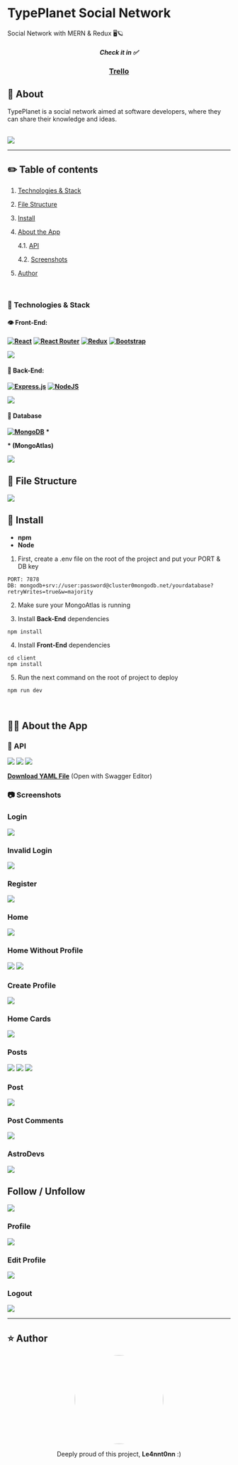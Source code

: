 # TypePlanet Social Network
 Social Network with MERN & Redux 🖥️🪐
<br/>

<div align="center">
    <h5>Check it in ✅</h5>
    <h3>
        <a href="https://trello.com/b/hhkQyjTl/typeplanet-project">
            Trello
        </a>
    </h3>
</div>

## 📝 About

TypePlanet is a social network aimed at software developers, where they can share their knowledge and ideas.

<br/>
<img style="text-align: center;" src="./docs/initScreen.gif">
<br/>

---

## ✏️ Table of contents

1. [Technologies & Stack](#stack)
2. [File Structure](#files)
3. [Install](#install)
4. [About the App](#app) 

    4.1. [API](#api)
    <br>

    4.2. [Screenshots](#screens)
5.  [Author](#author)

<br/>

<a name="stack"></a>

### 🧪 Technologies & Stack

#### 👁️ Front-End: 

**[![React](https://img.shields.io/badge/react-%2320232a.svg?style=for-the-badge&logo=react&logoColor=%2361DAFB)](https://reactjs.org)** 
**[![React Router](https://img.shields.io/badge/React_Router-CA4245?style=for-the-badge&logo=react-router&logoColor=white)](https://reacttraining.com/react-router/)**
**[![Redux](https://img.shields.io/badge/redux-%23593d88.svg?style=for-the-badge&logo=redux&logoColor=white)](https://react-redux.js.org/)**
**[![Bootstrap](https://img.shields.io/badge/bootstrap-%23563D7C.svg?style=for-the-badge&logo=bootstrap&logoColor=white)](https://react-bootstrap.github.io/)**


<img src="./docs/frontDeps.png">

#### 🧠 Back-End: 

**[![Express.js](https://img.shields.io/badge/express.js-%23404d59.svg?style=for-the-badge&logo=express&logoColor=%2361DAFB)](http://expressjs.com/)**
**[![NodeJS](https://img.shields.io/badge/node.js-6DA55F?style=for-the-badge&logo=node.js&logoColor=white)](https://nodejs.org/en/)**

<img src="./docs/backDeps.png">

#### 💽 Database

**[![MongoDB](https://img.shields.io/badge/MongoDB-%234ea94b.svg?style=for-the-badge&logo=mongodb&logoColor=white)](https://www.mongodb.com/)** <strong>*</strong>

<strong>* (MongoAtlas)</strong>

<img src="./docs/mongoDia.png">

<br/>

<a name="files"></a>


## 📁 File Structure

<img src="./docs/fileStructure.png">

<br/>

<a name="install"></a>


## 🚪 Install

* **npm**
* **Node**

1. First, create a .env file on the root of the project and put your PORT & DB key

```
PORT: 7878
DB: mongodb+srv://user:password@cluster0mongodb.net/yourdatabase?retryWrites=true&w=majority
```

2. Make sure your MongoAtlas is running

3. Install **Back-End** dependencies
   
```
npm install
```  

4. Install **Front-End** dependencies

```
cd client
npm install
```  

5. Run the next command on the root of project to deploy

```
npm run dev
```  

<br/>

<a name="app"></a>


## 👩‍🚀 About the App


<a name="api"></a>

### 🧭 API

<img src="./docs/api1.png">

<img src="./docs/api2.png">

<img src="./docs/api3.png">

**[Download YAML File](https://mega.nz/file/dBYiTRoY#TTfR0qDpOyU0HJgXjVDBW8MRzDR4LAQYsyiqmx0x8po)**
(Open with Swagger Editor)


<a name="screens"></a>

### 📷 Screenshots

### Login

<img src="./docs/login.png">

### Invalid Login

<img src="./docs/invalidLogin.gif">

### Register

<img src="./docs/register.png">

### Home

<img src="./docs/home.png">

### Home Without Profile

<img src="./docs/homeNoProf.png">

<img src="./docs/noProfileDisabledMenu.png">

### Create Profile

<img src="./docs/createProf.png">

### Home Cards

<img src="./docs/homeCards.png">

### Posts

<img src="./docs/posts.png">

<img src="./docs/postCreate.gif">

<img src="./docs/postsFilter.gif">

### Post

<img src="./docs/post.gif">

### Post Comments

<img src="./docs/comments.gif">


### AstroDevs

<img src="./docs/astroDevs.gif">

## Follow / Unfollow

<img src="./docs/followUnfollow.gif">

### Profile

<img src="./docs/profile.gif">

### Edit Profile

<img src="./docs/editProf.png">

### Logout

<img src="./docs/bye.gif">

---

<a name="author"></a>

## ⭐ Author

<div align="center" >
<img style="border-radius: 50%; width: 200px" src="./docs/avatar.jpg">

Deeply proud of this project, **Le4nnt0nn** :)
</div>





